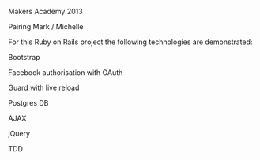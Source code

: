 Makers Academy 2013

Pairing Mark / Michelle

For this Ruby on Rails project the following technologies are demonstrated:

Bootstrap

Facebook authorisation with OAuth

Guard with live reload 

Postgres DB

AJAX

jQuery

TDD
